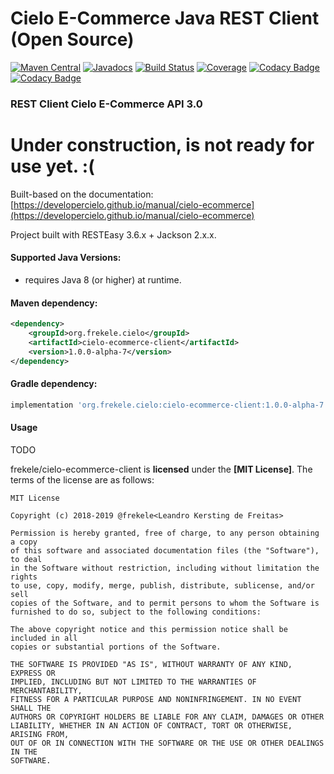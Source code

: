 # Cielo E-Commerce Java REST Client (Open Source)

[![Maven Central](https://maven-badges.herokuapp.com/maven-central/org.frekele.cielo/cielo-ecommerce-client/badge.svg)](https://maven-badges.herokuapp.com/maven-central/org.frekele.cielo/cielo-ecommerce-client)
[![Javadocs](http://www.javadoc.io/badge/org.frekele.cielo/cielo-ecommerce-client.svg?color=blue)](http://www.javadoc.io/doc/org.frekele.cielo/cielo-ecommerce-client)
[![Build Status](https://travis-ci.org/frekele/cielo-ecommerce-client.svg?branch=master)](https://travis-ci.org/frekele/cielo-ecommerce-client)
[![Coverage](https://codecov.io/gh/frekele/cielo-ecommerce-client/branch/master/graph/badge.svg)](https://codecov.io/gh/frekele/cielo-ecommerce-client)
[![Codacy Badge](https://api.codacy.com/project/badge/Grade/f16b9543d2f847179b27f9acda1911ee)](https://www.codacy.com/app/frekele/cielo-ecommerce-client?utm_source=github.com&amp;utm_medium=referral&amp;utm_content=frekele/cielo-ecommerce-client&amp;utm_campaign=Badge_Grade)
[![Codacy Badge](https://api.codacy.com/project/badge/Coverage/f16b9543d2f847179b27f9acda1911ee)](https://www.codacy.com/app/frekele/cielo-ecommerce-client?utm_source=github.com&utm_medium=referral&utm_content=frekele/cielo-ecommerce-client&utm_campaign=Badge_Coverage)

### REST Client Cielo E-Commerce API 3.0


# Under construction, is not ready for use yet. :(



Built-based on the documentation: [https://developercielo.github.io/manual/cielo-ecommerce](https://developercielo.github.io/manual/cielo-ecommerce)

Project built with RESTEasy 3.6.x + Jackson 2.x.x.


#### Supported Java Versions:
- requires Java 8 (or higher) at runtime.


#### Maven dependency:
```xml
<dependency>
    <groupId>org.frekele.cielo</groupId>
    <artifactId>cielo-ecommerce-client</artifactId>
    <version>1.0.0-alpha-7</version>
</dependency>
```

#### Gradle dependency:
```gradle
implementation 'org.frekele.cielo:cielo-ecommerce-client:1.0.0-alpha-7'
```

#### Usage

TODO



frekele/cielo-ecommerce-client is **licensed** under the **[MIT License]**. The terms of the license are as follows:

    MIT License

    Copyright (c) 2018-2019 @frekele<Leandro Kersting de Freitas>

    Permission is hereby granted, free of charge, to any person obtaining a copy
    of this software and associated documentation files (the "Software"), to deal
    in the Software without restriction, including without limitation the rights
    to use, copy, modify, merge, publish, distribute, sublicense, and/or sell
    copies of the Software, and to permit persons to whom the Software is
    furnished to do so, subject to the following conditions:

    The above copyright notice and this permission notice shall be included in all
    copies or substantial portions of the Software.

    THE SOFTWARE IS PROVIDED "AS IS", WITHOUT WARRANTY OF ANY KIND, EXPRESS OR
    IMPLIED, INCLUDING BUT NOT LIMITED TO THE WARRANTIES OF MERCHANTABILITY,
    FITNESS FOR A PARTICULAR PURPOSE AND NONINFRINGEMENT. IN NO EVENT SHALL THE
    AUTHORS OR COPYRIGHT HOLDERS BE LIABLE FOR ANY CLAIM, DAMAGES OR OTHER
    LIABILITY, WHETHER IN AN ACTION OF CONTRACT, TORT OR OTHERWISE, ARISING FROM,
    OUT OF OR IN CONNECTION WITH THE SOFTWARE OR THE USE OR OTHER DEALINGS IN THE
    SOFTWARE.


